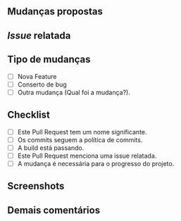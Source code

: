 ##  Mudanças propostas
<!--- Faça um breve resumo das mudanças feitas. -->

## _Issue_ relatada
<!--- Este projeto apenas aceita _pull requests_ relacionadas à _issues_ abertas. -->
<!--- Se está sugerindo uma nova _feature_, mudança ou corrigindo um bug, por favor discuta ou relate em uma _issue_. -->
<!--- Adicione o link para a _issue_ aqui: -->

## Tipo de mudanças
<!--- Que tipo de mudança o Pull Request traz para o projeto? -->

- [ ] Nova Feature
- [ ] Conserto de bug
- [ ] Outra mudança (Qual foi a mudança?).

## Checklist
<!---Se você está confuso sobre qualquer tópico, pergunte-nos. Nós podemos ajudar você! -->

- [ ] Este Pull Request tem um nome significante.
- [ ] Os commits seguem a política de commits.
- [ ] A build está passando.
- [ ] Este Pull Request menciona uma issue relatada.
- [ ] A mudança é necessária para o progresso do projeto.

## Screenshots
<!--- Se necessário, use capturas de tela para nos mostrar suas alterações no frontend. -->

## Demais comentários
<!--- Se você tem algo mais para nos dizer (perguntas, explicações, etc) escreva-os aqui.-->
